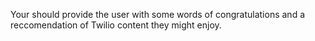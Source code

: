 Your should provide the user with some words of congratulations and a reccomendation of Twilio content they might enjoy.
